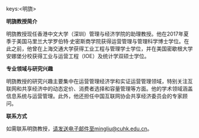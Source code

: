 keys:<明旒>


**明旒教授简介**

明旒教授现任香港中文大学（深圳）管理与经济学院的助理教授。他在2017年夏季于美国马里兰大学罗伯特·史密斯商学院获得运营管理与管理科学博士学位。在此之前，他曾在上海交通大学获得工业工程与管理学士学位，并在美国密歇根大学安娜堡分校获得工业与运营工程（IOE）及统计学双硕士学位。

**专业领域与研究兴趣**

明旒教授的研究兴趣主要集中在运营管理经济学和实证运营管理领域，特别关注互联网和共享经济中的动态定价、消费者选择和容量管理等方面。他的学术领域涵盖信息系统与运营管理。此外，他还担任中国互联网协会共享经济委员会的专家顾问。

**联系方式**

如需联系明旒教授，请发送电子邮件至mingliu@cuhk.edu.cn。